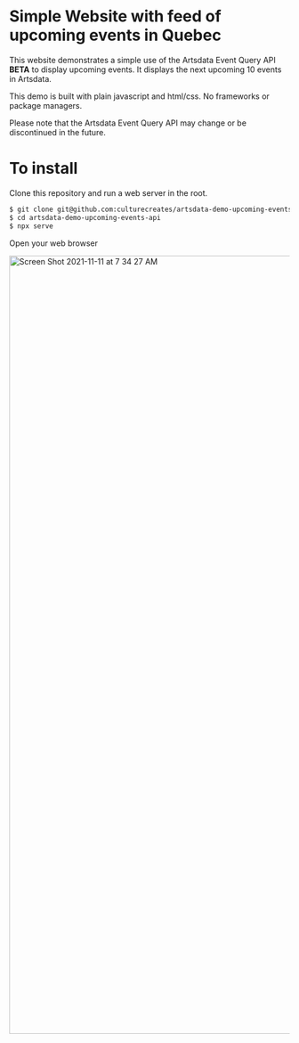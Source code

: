 Simple Website with feed of upcoming events in Quebec
==========

This website demonstrates a simple use of the Artsdata Event Query API **BETA** to display upcoming events. It displays the next upcoming 10 events in Artsdata.

This demo is built with plain javascript and html/css. No frameworks or package managers.

Please note that the Artsdata Event Query API may change or be discontinued in the future.

To install
==========
Clone this repository and run a web server in the root. 

```bash
$ git clone git@github.com:culturecreates/artsdata-demo-upcoming-events-api.git
$ cd artsdata-demo-upcoming-events-api
$ npx serve
```

Open your web browser

<img width="1398" alt="Screen Shot 2021-11-11 at 7 34 27 AM" src="https://user-images.githubusercontent.com/419491/141298964-d169cdbb-5d6a-4a0e-b0eb-d78806405cd9.png">
